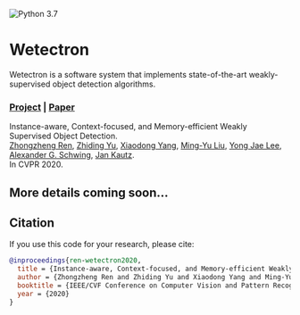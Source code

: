 ![Python 3.7](https://img.shields.io/badge/python-3.7-green.svg)

# Wetectron
Wetectron is a software system that implements state-of-the-art weakly-supervised object detection algorithms.

### [Project](https://) | [Paper](https://arxiv.org/pdf/2004.04725.pdf) 

Instance-aware, Context-focused, and Memory-efficient Weakly Supervised Object Detection.<br>
[Zhongzheng Ren](https://jason718.github.io/),  [Zhiding Yu](https://chrisding.github.io/), [Xiaodong Yang](http://xiaodongyang.org/), [Ming-Yu Liu](http://mingyuliu.net/), [Yong Jae Lee](https://web.cs.ucdavis.edu/~yjlee/), [Alexander G. Schwing](http://www.alexander-schwing.de/), [Jan Kautz](http://jankautz.com/).<br>
In CVPR 2020.

## More details coming soon...

## Citation

If you use this code for your research, please cite:

```BibTeX
@inproceedings{ren-wetectron2020,
  title = {Instance-aware, Context-focused, and Memory-efficient Weakly Supervised Object Detection},
  author = {Zhongzheng Ren and Zhiding Yu and Xiaodong Yang and Ming-Yu Liu and Yong Jae Lee and Alexander G. Schwing and Jan Kautz},
  booktitle = {IEEE/CVF Conference on Computer Vision and Pattern Recognition (CVPR)},
  year = {2020}
}
```
